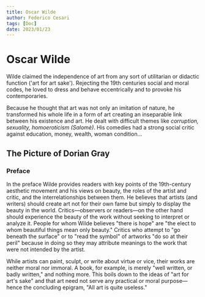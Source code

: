 ```yaml
---
title: Oscar Wilde
author: Federico Cesari 
tags: [Doc]
date: 2023/01/23
---
```

# Oscar Wilde
Wilde claimed the independence of art from any sort of utilitarian or didactic function ('art for art sake'). Rejecting the 19th centuries social and moral codes, he loved to dress and behave eccentrically and to provoke his contemporaries.

Because he thought that art was not only an imitation of nature, he transformed his whole life in a form of art creating an inseparable link between his existence and art. He dealt with difficult themes like *corruption, sexuality, homoeroticism (Salomè)*. 
His comedies had a strong social critic against education, money, wealth, woman condition...

## The Picture of Dorian Gray
### Preface
In the preface Wilde provides readers with key points of the 19th-century aesthetic movement and his views on beauty, the roles of the artist and critic, and the interrelationships between them. He believes that artists (and writers) should create art not for their own fame but simply to display the beauty in the world. Critics—observers or readers—on the other hand should experience the beauty of the work without seeking to interpret or analyze it. People for whom Wilde believes "there is hope" are "the elect to whom beautiful things mean only beauty." Critics who attempt to "go beneath the surface" or to "read the symbol" of artworks "do so at their peril" because in doing so they may attribute meanings to the work that were not intended by the artist.

While artists can paint, sculpt, or write about virtue or vice, their works are neither moral nor immoral. A book, for example, is merely "well written, or badly written," and nothing more. This boils down to the ideas of "art for art's sake" and that art need not serve any practical or moral purpose—hence the concluding epigram, "All art is quite useless."
